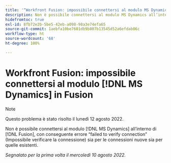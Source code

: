 ```yaml
---
title: '“Workfront Fusion: impossibile connettersi al modulo MS Dynamics in Fusion”'
description: Non è possibile connettersi al modulo MS Dynamics all’interno di  [!DNL Fusion] , con conseguente errore “failed to verify connection” (Impossibile verificare la connessione) sia per le connessioni nuove sia per quelle esistenti.
hidefromtoc: true
exl-id: 8fb72e2b-5be5-42eb-a098-98a3e74efa65
source-git-commit: 1aebfa10be7601db9b807b13545d52a6efdab06c
workflow-type: ht
source-wordcount: '68'
ht-degree: 100%

---
```


# Workfront Fusion: impossibile connettersi al modulo [!DNL MS Dynamics] in Fusion

>[!NOTE]
>
> Questo problema è stato risolto il lunedì 12 agosto 2022.

Non è possibile connettersi al modulo [!DNL MS Dynamics] all’interno di [!DNL Fusion], con conseguente errore “failed to verify connection” (Impossibile verificare la connessione) sia per le connessioni nuove sia per quelle esistenti.

_Segnalato per la prima volta il mercoledì 10 agosto 2022._
